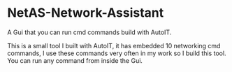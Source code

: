 # NetAS-Network-Assistant
A Gui that you can run cmd commands build with AutoIT.

This is a small tool I built with AutoIT, it has embedded 10 networking cmd commands, I use these commands very often in my work
so I build this tool. You can run any command from inside the Gui.
